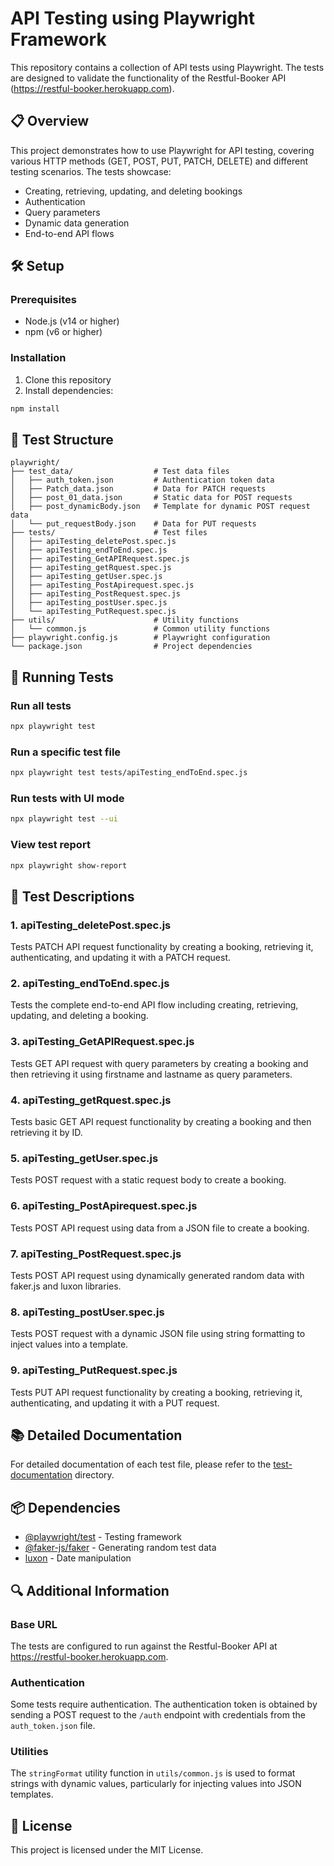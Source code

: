 # API Testing using Playwright Framework

This repository contains a collection of API tests using Playwright. The tests are designed to validate the functionality of the Restful-Booker API (https://restful-booker.herokuapp.com).

## 📋 Overview

This project demonstrates how to use Playwright for API testing, covering various HTTP methods (GET, POST, PUT, PATCH, DELETE) and different testing scenarios. The tests showcase:

- Creating, retrieving, updating, and deleting bookings
- Authentication
- Query parameters
- Dynamic data generation
- End-to-end API flows

## 🛠️ Setup

### Prerequisites

- Node.js (v14 or higher)
- npm (v6 or higher)

### Installation

1. Clone this repository
2. Install dependencies:

```bash
npm install
```

## 🧪 Test Structure

```
playwright/
├── test_data/                  # Test data files
│   ├── auth_token.json         # Authentication token data
│   ├── Patch_data.json         # Data for PATCH requests
│   ├── post_01_data.json       # Static data for POST requests
│   ├── post_dynamicBody.json   # Template for dynamic POST request data
│   └── put_requestBody.json    # Data for PUT requests
├── tests/                      # Test files
│   ├── apiTesting_deletePost.spec.js
│   ├── apiTesting_endToEnd.spec.js
│   ├── apiTesting_GetAPIRequest.spec.js
│   ├── apiTesting_getRquest.spec.js
│   ├── apiTesting_getUser.spec.js
│   ├── apiTesting_PostApirequest.spec.js
│   ├── apiTesting_PostRequest.spec.js
│   ├── apiTesting_postUser.spec.js
│   └── apiTesting_PutRequest.spec.js
├── utils/                      # Utility functions
│   └── common.js               # Common utility functions
├── playwright.config.js        # Playwright configuration
└── package.json                # Project dependencies
```

## 🚀 Running Tests

### Run all tests

```bash
npx playwright test
```

### Run a specific test file

```bash
npx playwright test tests/apiTesting_endToEnd.spec.js
```

### Run tests with UI mode

```bash
npx playwright test --ui
```

### View test report

```bash
npx playwright show-report
```

## 📝 Test Descriptions

### 1. apiTesting_deletePost.spec.js
Tests PATCH API request functionality by creating a booking, retrieving it, authenticating, and updating it with a PATCH request.

### 2. apiTesting_endToEnd.spec.js
Tests the complete end-to-end API flow including creating, retrieving, updating, and deleting a booking.

### 3. apiTesting_GetAPIRequest.spec.js
Tests GET API request with query parameters by creating a booking and then retrieving it using firstname and lastname as query parameters.

### 4. apiTesting_getRquest.spec.js
Tests basic GET API request functionality by creating a booking and then retrieving it by ID.

### 5. apiTesting_getUser.spec.js
Tests POST request with a static request body to create a booking.

### 6. apiTesting_PostApirequest.spec.js
Tests POST API request using data from a JSON file to create a booking.

### 7. apiTesting_PostRequest.spec.js
Tests POST API request using dynamically generated random data with faker.js and luxon libraries.

### 8. apiTesting_postUser.spec.js
Tests POST request with a dynamic JSON file using string formatting to inject values into a template.

### 9. apiTesting_PutRequest.spec.js
Tests PUT API request functionality by creating a booking, retrieving it, authenticating, and updating it with a PUT request.

## 📚 Detailed Documentation

For detailed documentation of each test file, please refer to the [test-documentation](./test-documentation) directory.

## 📦 Dependencies

- [@playwright/test](https://playwright.dev/docs/api/class-test) - Testing framework
- [@faker-js/faker](https://fakerjs.dev/) - Generating random test data
- [luxon](https://moment.github.io/luxon/) - Date manipulation

## 🔍 Additional Information

### Base URL

The tests are configured to run against the Restful-Booker API at https://restful-booker.herokuapp.com.

### Authentication

Some tests require authentication. The authentication token is obtained by sending a POST request to the `/auth` endpoint with credentials from the `auth_token.json` file.

### Utilities

The `stringFormat` utility function in `utils/common.js` is used to format strings with dynamic values, particularly for injecting values into JSON templates.

## 📄 License

This project is licensed under the MIT License.
